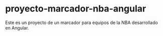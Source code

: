 # proyecto-marcador-nba-angular
Este es un proyecto de un marcador para equipos de la NBA desarrollado en Angular.
